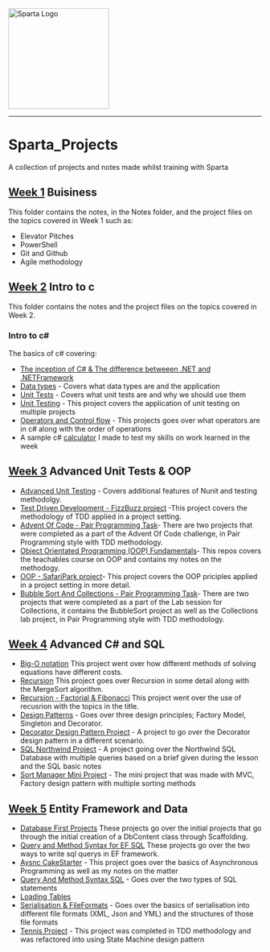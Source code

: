 <img src="https://boolerang.co.uk/wp-content/uploads/job-manager-uploads/company_logo/2018/04/SG-Logo-Black.png" alt="Sparta Logo" width="200"/>

---   
# Sparta_Projects
A collection of projects and notes made whilst training with Sparta

## **[Week 1](https://github.com/ConnorJamesDawson/Sparta_Projects/tree/main/Week1Buisniness) Buisiness**
This folder contains the notes, in the Notes folder, and the project files on the topics covered in Week 1 such as:

- Elevator Pitches
- PowerShell
- Git and Github
- Agile methodology

## **[Week 2](https://github.com/ConnorJamesDawson/Sparta_Projects/tree/main/Week2CSharp) Intro to c**

This folder contains the notes and the project files on the topics covered in Week 2.

### **Intro to c#**

The basics of c# covering:
- [The inception of C# & The difference betweeen .NET and .NETFramework](https://github.com/ConnorJamesDawson/Sparta_Projects/tree/main/Week2CSharp/IntroToC%23)
- [Data types](https://github.com/ConnorJamesDawson/Sparta_Projects/tree/main/Week2CSharp/DataTypesWork) - Covers what data types are and the application
- [Unit Tests](https://github.com/ConnorJamesDawson/Sparta_Projects/tree/main/Week2CSharp/UnitTestWork) - Covers what unit tests are and why we should use them 
- [Unit Testing](https://github.com/ConnorJamesDawson/Sparta_Projects/tree/main/Week2CSharp/UnitTestWork) - This project covers the application of unit testing on multiple projects
- [Operators and Control flow](https://github.com/ConnorJamesDawson/Sparta_Projects/tree/main/Week2CSharp/OperatorsAndControlFlowWork) - This projects goes over what operators are in c# along with the order of operations
- A sample c# [calculator](https://github.com/ConnorJamesDawson/Sparta_Projects/tree/main/Week2CSharp/Calculator) I made to test my skills on work learned in the week

## **[Week 3](https://github.com/ConnorJamesDawson/Sparta_Projects/tree/main/Week3AdvancedUnitTesting%26OOP) Advanced Unit Tests & OOP**

- [Advanced Unit Testing](https://github.com/ConnorJamesDawson/Sparta_Projects/tree/main/Week3AdvancedUnitTesting%26OOP/AdvancedUnitTesting) - Covers additional features of Nunit and testing methodolgy.
- [Test Driven Development - FizzBuzz project](https://github.com/ConnorJamesDawson/Sparta_Projects/tree/main/Week3AdvancedUnitTesting%26OOP/TDD%20-%20FizzBuzz) -This project covers the methodology of TDD applied in a project setting.
- [Advent Of Code - Pair Programming Task](https://github.com/ConnorJamesDawson/Sparta_Projects/tree/main/Week3AdvancedUnitTesting%26OOP/PairProgramming_AdventOfCode)- There are two projects that were completed as a part of the Advent Of Code challenge, in Pair Programming style with TDD methodology.
- [Object Orientated Programming (OOP) Fundamentals](https://github.com/ConnorJamesDawson/Sparta_Projects/tree/main/Week3AdvancedUnitTesting%26OOP/OOPFundamentals)- This repos covers the teachables course on OOP and contains my notes on the methodogy.
- [OOP - SafariPark project](https://github.com/ConnorJamesDawson/Sparta_Projects/tree/main/Week3AdvancedUnitTesting%26OOP/OOP_Collections%20-%20SafariPark)- This project covers the OOP priciples applied in a project setting in more detail.
- [Bubble Sort And Collections - Pair Programming Task](https://github.com/ConnorJamesDawson/Sparta_Projects/tree/main/Week3AdvancedUnitTesting%26OOP/PairProgramming-BubbleSort)- There are two projects that were completed as a part of the Lab session for Collections, it contains the BubbleSort project as well as the Collections lab project, in Pair Programming style with TDD methodology.

## **[Week 4](https://github.com/ConnorJamesDawson/Sparta_Projects/tree/main/Week4AdvancedC%23andSQL) Advanced C# and SQL**

- [Big-O notation](https://github.com/ConnorJamesDawson/Sparta_Projects/tree/main/Week4AdvancedC%23andSQL/BigONotation) This project went over how different methods of solving equations have different costs.
- [Recursion](https://github.com/ConnorJamesDawson/Sparta_Projects/tree/main/Week4AdvancedC%23andSQL/Recursion) This project goes over Recursion in some detail along with the MergeSort algorithm.
- [Recursion - Factorial & Fibonacci](https://github.com/ConnorJamesDawson/Sparta_Projects/tree/main/Week4AdvancedC%23andSQL/Recursion%20-%20Factorial%20%26%20Fibonacci/RecursionLab) This project went over the use of recusrion with the topics in the title.
- [Design Patterns](https://github.com/ConnorJamesDawson/Sparta_Projects/tree/main/Week4AdvancedC%23andSQL/DesignPatternExamples) - Goes over three design principles; Factory Model, Singleton and Decorator.
- [Decorator Design Pattern Project](https://github.com/ConnorJamesDawson/Sparta_Projects/tree/main/Week4AdvancedC%23andSQL/DecoratingDesignPatternExample/DecoratorExample) - A project to go over the Decorator design pattern in a different scenario.
- [SQL Northwind Project](https://github.com/ConnorJamesDawson/Sparta_Projects/tree/main/Week4AdvancedC%23andSQL/SQL%20Queries) - A project going over the Northwind SQL Database with multiple queries based on a brief given during the lesson and the SQL basic notes
- [Sort Manager Mini Project](https://github.com/ConnorJamesDawson/Sparta_Projects/tree/main/Week4AdvancedC%23andSQL/Sort-Manager-Mini-Project-dev) - The mini project that was made with MVC, Factory design pattern with multiple sorting methods

## **[Week 5](https://github.com/ConnorJamesDawson/Sparta_Projects/tree/main/Week5Entity%20FrameworkandData) Entity Framework and Data**

- [Database First Projects](https://github.com/ConnorJamesDawson/Sparta_Projects/tree/main/Week5Entity%20FrameworkandData/Database%20First%20Projects) These projects go over the initial projects that go through the initial creation of a DbContent class through Scaffolding.
- [Query and Method Syntax for EF SQL](https://github.com/ConnorJamesDawson/Sparta_Projects/tree/main/Week5Entity%20FrameworkandData/QueryAndMethodSyntax) These projects go over the two ways to write sql querys in EF framework.
- [Aysnc CakeStarter](https://github.com/ConnorJamesDawson/Sparta_Projects/tree/main/Week5Entity%20FrameworkandData/AysncCakeStarter) - This project goes over the basics of Asynchronous Programming as well as my notes on the matter
- [Query And Method Syntax SQL](https://github.com/ConnorJamesDawson/Sparta_Projects/tree/main/Week5Entity%20FrameworkandData/QueryAndMethodSyntax) - Goes over the two types of SQL statements 
- [Loading Tables](https://github.com/ConnorJamesDawson/Sparta_Projects/tree/main/Week5Entity%20FrameworkandData/LoadingTables)
- [Serialisation & FileFormats](https://github.com/ConnorJamesDawson/Sparta_Projects/tree/main/Week5Entity%20FrameworkandData/Serialisation%20%26%20FileFormats) - Goes over the basics of serialisation into different file formats (XML, Json and YML) and the structures of those file formats
- [Tennis Project](https://github.com/ConnorJamesDawson/Sparta_Projects/tree/main/Week5Entity%20FrameworkandData/Tennis) - This project was completed in TDD methodology and was refactored into using State Machine design pattern
